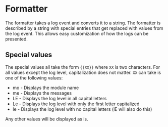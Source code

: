 # Formatter
The formatter takes a log event and converts it to a string. The formatter is described by a string with special entries that get replaced with values from the log event. This allows easy customization of how the logs can be presented.

## Special values
The special values all take the form `{{XX}}` where `XX` is two characters. For all values except the log level, capitalization does not matter. `XX` can take is one of the following values:
 - mo - Displays the module name
 - me - Displays the messages
 - LE - Displays the log level in all capital letters
 - Le - Displays the log level with only the first letter capitalized
 - le - Displays the log level with no capital letters (lE will also do this)

Any other values will be displayed as is.
